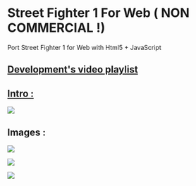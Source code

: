 # Street Fighter 1 For Web ( NON COMMERCIAL !)
Port Street Fighter 1 for Web with Html5 + JavaScript

## [Development's video playlist](https://www.youtube.com/playlist?list=PLNph7ndeSqE_UnmP9yFprGpAzudlRTg3r) 

## [Intro :](https://www.youtube.com/watch?v=0Q1pxyNuRmc&list=PLNph7ndeSqE_UnmP9yFprGpAzudlRTg3r&index=1)

[![](https://github.com/vicboma1/streetFighter1/blob/master/gif/intro.gif)](https://www.youtube.com/watch?v=0Q1pxyNuRmc&list=PLNph7ndeSqE_UnmP9yFprGpAzudlRTg3r&index=1)

## Images :

![](https://github.com/vicboma1/streetFighter1/blob/master/images/Screen%20Shot%202016-02-21%20at%2018.34.11.png)

![](https://github.com/vicboma1/streetFighter1/blob/master/images/Screen%20Shot%202016-02-21%20at%2001.50.11.png)

![](https://github.com/vicboma1/streetFighter1/blob/master/images/Screen%20Shot%202016-02-21%20at%2012.14.17.png)

